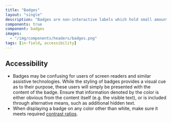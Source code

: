 ```yaml
---
title: "Badges"
layout: "single"
description: "Badges are non-interactive labels which hold small amounts of information."
components: true
component: badges
images:
  - "/img/components/headers/badges.png"
tags: [in-field, accessibility]
---
```


## Accessibility

- Badges may be confusing for users of screen readers and similar assistive technologies. While the styling of badges provides a visual cue as to their purpose, these users will simply be presented with the content of the badge. Ensure that information denoted by the color is either obvious from the content itself (e.g. the visible text), or is included through alternative means, such as additional hidden text.
- When displaying a badge on any color other than white, make sure it meets required [contrast ratios](/foundations/accessibility/).

